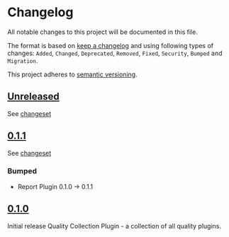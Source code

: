 # Changelog

All notable changes to this project will be documented in this file.

The format is based on [keep a changelog](http://keepachangelog.com/en/1.0.0/) and using following
types of changes: `Added`, `Changed`, `Deprecated`, `Removed`, `Fixed`, `Security`, `Bumped` and `Migration`.

This project adheres to [semantic versioning](http://semver.org/spec/v2.0.0.html).

## [Unreleased](https://github.com/bitfunk/gradle-plugins/releases/latest)

See [changeset](https://github.com/bitfunk/gradle-plugins/compare/plugin-quality@v0.1.1...main)

## [0.1.1](https://github.com/bitfunk/gradle-plugins/releases/tag/plugin-quality@v0.1.1)

See [changeset](https://github.com/bitfunk/gradle-plugins/compare/plugin-quality@v0.1.0...plugin-quality@v0.1.1)

### Bumped

- Report Plugin 0.1.0 -> 0.1.1

## [0.1.0](https://github.com/bitfunk/gradle-plugins/releases/tag/plugin-quality@v0.1.0)

Initial release Quality Collection Plugin - a collection of all quality plugins.
